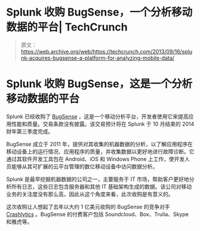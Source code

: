 # Splunk 收购 BugSense，一个分析移动数据的平台| TechCrunch

> 原文：<https://web.archive.org/web/https://techcrunch.com/2013/09/16/splunk-acquires-bugsense-a-platform-for-analyzing-mobile-data/>

# Splunk 收购 BugSense，这是一个分析移动数据的平台

Splunk 已经收购了 [BugSense](https://web.archive.org/web/20230303150641/https://www.bugsense.com/) ，这是一个移动分析平台，开发者使用它来提高应用性能和质量。交易条款没有披露。该交易预计将在 Splunk 于 10 月结束的 2014 财年第三季度完成。

BugSense 成立于 2011 年，提供对其收集的机器数据的分析，以了解应用程序在移动设备上的运行情况、应用程序的质量，并收集数据以更好地进行故障诊断。它通过其软件开发工具包在 Android、iOS 和 Windows Phone 上工作，使开发人员能够从其可扩展的云平台管理的数亿移动设备中访问数据分析。

Splunk 是最早挖掘机器数据的公司之一，主要服务于 IT 市场，帮助客户更好地分析所有日志，这些日志包含服务器和其他 IT 基础架构生成的数据。该公司对移动业务的关注度没有那么高，因此从这个角度来看，此次收购是有意义的。

这次收购让人想起了去年以大约 1 亿美元收购的 BugSense 的竞争对手 [Crashlytics](https://web.archive.org/web/20230303150641/https://techcrunch.com/2013/01/28/twitter-acquires-crash-reporting-tool-crashalytics-development-of-the-product-will-continue-unabated/ "Twitter Acquires Mobile Crash-Reporting Tool Crashlytics, Development Of The Product Will Continue “Unabated”") 。BugSense 的付费客户包括 Soundcloud、Box、Trulia、Skype 和雅虎等。